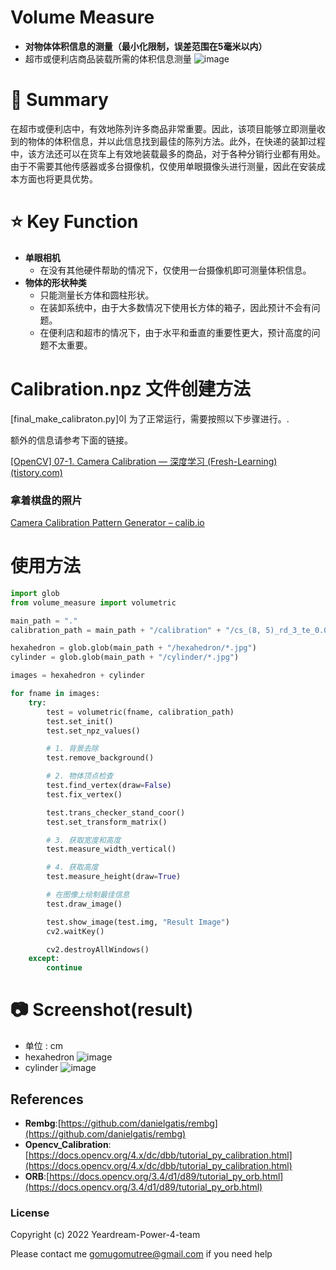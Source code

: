 # Volume Measure

- **对物体体积信息的测量（最小化限制，误差范围在5毫米以内）**
- 超市或便利店商品装载所需的体积信息测量
![image](https://s3.us-west-2.amazonaws.com/secure.notion-static.com/10ba33dd-c53a-46d3-a444-a24aae27e276/Untitled.png?X-Amz-Algorithm=AWS4-HMAC-SHA256&X-Amz-Content-Sha256=UNSIGNED-PAYLOAD&X-Amz-Credential=AKIAT73L2G45EIPT3X45%2F20221101%2Fus-west-2%2Fs3%2Faws4_request&X-Amz-Date=20221101T103242Z&X-Amz-Expires=86400&X-Amz-Signature=a3aee6a3a6b505f4c1d22ab545adefa729ab8c1f79c16664cfa04bd067fedb1a&X-Amz-SignedHeaders=host&response-content-disposition=filename%3D%22Untitled.png%22&x-id=GetObject)


# 📝 Summary

在超市或便利店中，有效地陈列许多商品非常重要。因此，该项目能够立即测量收到的物体的体积信息，并以此信息找到最佳的陈列方法。此外，在快递的装卸过程中，该方法还可以在货车上有效地装载最多的商品，对于各种分销行业都有用处。由于不需要其他传感器或多台摄像机，仅使用单眼摄像头进行测量，因此在安装成本方面也将更具优势。

# ⭐️ Key Function

- **单眼相机**
    - 在没有其他硬件帮助的情况下，仅使用一台摄像机即可测量体积信息。
- **物体的形状种类**
    - 只能测量长方体和圆柱形状。
    - 在装卸系统中，由于大多数情况下使用长方体的箱子，因此预计不会有问题。
    - 在便利店和超市的情况下，由于水平和垂直的重要性更大，预计高度的问题不太重要。

# **Calibration.npz 文件创建方法**

[final_make_calibraton.py]이 为了正常运行，需要按照以下步骤进行。.

额外的信息请参考下面的链接。

[[OpenCV] 07-1. Camera Calibration — 深度学习 (Fresh-Learning) (tistory.com)](https://leechamin.tistory.com/345)

### 拿着棋盘的照片

[Camera Calibration Pattern Generator – calib.io](https://calib.io/pages/camera-calibration-pattern-generator)

# 使用方法

```python
import glob
from volume_measure import volumetric

main_path = "."
calibration_path = main_path + "/calibration" + "/cs_(8, 5)_rd_3_te_0.06_rs_4.npz"

hexahedron = glob.glob(main_path + "/hexahedron/*.jpg")
cylinder = glob.glob(main_path + "/cylinder/*.jpg")

images = hexahedron + cylinder

for fname in images:
    try:
        test = volumetric(fname, calibration_path)
        test.set_init()
        test.set_npz_values()

        # 1. 背景去除
        test.remove_background()

        # 2. 物体顶点检查
        test.find_vertex(draw=False)
        test.fix_vertex()

        test.trans_checker_stand_coor()
        test.set_transform_matrix()

        # 3. 获取宽度和高度
        test.measure_width_vertical()

        # 4. 获取高度
        test.measure_height(draw=True)

        # 在图像上绘制最佳信息
        test.draw_image()

        test.show_image(test.img, "Result Image")
        cv2.waitKey()

        cv2.destroyAllWindows()
    except:
        continue
```


# 📷 Screenshot(result) 
- 单位 : cm
- hexahedron
![image](https://drive.google.com/uc?export=view&id=16XEimDh3hfWV0f0Ds8dpFusU5i7LtNC8)
- cylinder
![image](https://drive.google.com/uc?export=view&id=1bW5UwwkYER18Mismg6gOChcaaZMl_qUW)

## ****References****

- **Rembg**:[https://github.com/danielgatis/rembg](https://github.com/danielgatis/rembg)
- **Opencv_Calibration**:[https://docs.opencv.org/4.x/dc/dbb/tutorial_py_calibration.html](https://docs.opencv.org/4.x/dc/dbb/tutorial_py_calibration.html)
- **ORB**:[https://docs.opencv.org/3.4/d1/d89/tutorial_py_orb.html](https://docs.opencv.org/3.4/d1/d89/tutorial_py_orb.html)

### **License**

Copyright (c) 2022 Yeardream-Power-4-team

Please contact me gomugomutree@gmail.com if you need help
